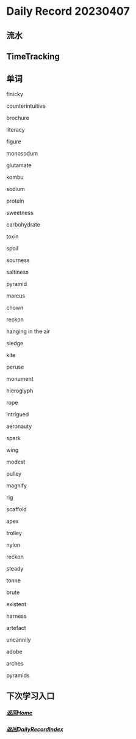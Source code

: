 
Daily Record 20230407
=====================

## 流水



## TimeTracking



## 单词

finicky

counterintuitive

brochure

literacy

figure

monosodum

glutamate

kombu

sodium

protein

sweetness

carbohydrate

toxin

spoil

sourness

saltiness

pyramid

marcus

chown

reckon

hanging in the air

sledge

kite

peruse

monument

hieroglyph

rope

intrigued

aeronauty

spark

wing

modest

pulley

magnify

rig

scaffold

apex

trolley

nylon

reckon

steady

tonne

brute

existent

harness

artefact

uncannily

adobe

arches

pyramids



## 下次学习入口



##### [返回Home](../../../README.md)



##### [返回DailyRecordIndex](../index.md)



